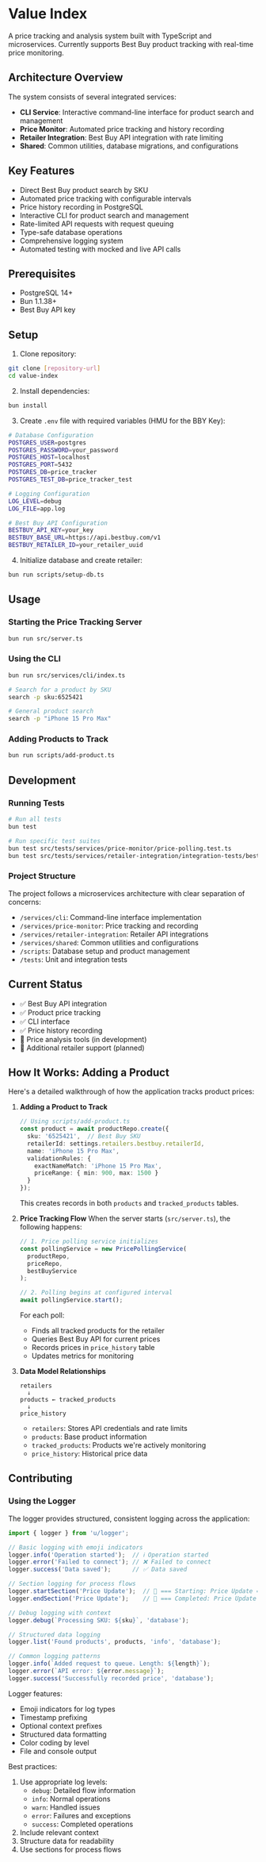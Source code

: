# Value Index 

A price tracking and analysis system built with TypeScript and microservices.
Currently supports Best Buy product tracking with real-time price monitoring.

## Architecture Overview

The system consists of several integrated services:
- **CLI Service**: Interactive command-line interface for product search and management
- **Price Monitor**: Automated price tracking and history recording
- **Retailer Integration**: Best Buy API integration with rate limiting
- **Shared**: Common utilities, database migrations, and configurations

## Key Features
- Direct Best Buy product search by SKU
- Automated price tracking with configurable intervals
- Price history recording in PostgreSQL
- Interactive CLI for product search and management
- Rate-limited API requests with request queuing
- Type-safe database operations
- Comprehensive logging system
- Automated testing with mocked and live API calls

## Prerequisites
- PostgreSQL 14+
- Bun 1.1.38+
- Best Buy API key

## Setup

1. Clone repository:
```bash
git clone [repository-url]
cd value-index
```

2. Install dependencies:
```bash
bun install
```

3. Create `.env` file with required variables (HMU for the BBY Key):
```bash
# Database Configuration
POSTGRES_USER=postgres
POSTGRES_PASSWORD=your_password
POSTGRES_HOST=localhost
POSTGRES_PORT=5432
POSTGRES_DB=price_tracker
POSTGRES_TEST_DB=price_tracker_test

# Logging Configuration
LOG_LEVEL=debug
LOG_FILE=app.log

# Best Buy API Configuration
BESTBUY_API_KEY=your_key
BESTBUY_BASE_URL=https://api.bestbuy.com/v1
BESTBUY_RETAILER_ID=your_retailer_uuid
```

4. Initialize database and create retailer:
```bash
bun run scripts/setup-db.ts
```

## Usage

### Starting the Price Tracking Server
```bash
bun run src/server.ts
```

### Using the CLI
```bash
bun run src/services/cli/index.ts

# Search for a product by SKU
search -p sku:6525421

# General product search
search -p "iPhone 15 Pro Max"
```

### Adding Products to Track
```bash
bun run scripts/add-product.ts
```

## Development

### Running Tests
```bash
# Run all tests
bun test

# Run specific test suites
bun test src/tests/services/price-monitor/price-polling.test.ts
bun test src/tests/services/retailer-integration/integration-tests/bestBuyService.test.ts
```

### Project Structure
The project follows a microservices architecture with clear separation of concerns:
- `/services/cli`: Command-line interface implementation
- `/services/price-monitor`: Price tracking and recording
- `/services/retailer-integration`: Retailer API integrations
- `/services/shared`: Common utilities and configurations
- `/scripts`: Database setup and product management
- `/tests`: Unit and integration tests

## Current Status
- ✅ Best Buy API integration
- ✅ Product price tracking
- ✅ CLI interface
- ✅ Price history recording
- 🚧 Price analysis tools (in development)
- 🚧 Additional retailer support (planned)

## How It Works: Adding a Product

Here's a detailed walkthrough of how the application tracks product prices:

1. **Adding a Product to Track**
   ```typescript
   // Using scripts/add-product.ts
   const product = await productRepo.create({
     sku: '6525421',  // Best Buy SKU
     retailerId: settings.retailers.bestbuy.retailerId,
     name: 'iPhone 15 Pro Max',
     validationRules: {
       exactNameMatch: 'iPhone 15 Pro Max',
       priceRange: { min: 900, max: 1500 }
     }
   });
   ```
   This creates records in both `products` and `tracked_products` tables.

2. **Price Tracking Flow**
   When the server starts (`src/server.ts`), the following happens:
   ```typescript
   // 1. Price polling service initializes
   const pollingService = new PricePollingService(
     productRepo,
     priceRepo,
     bestBuyService
   );

   // 2. Polling begins at configured interval
   await pollingService.start();
   ```

   For each poll:
   - Finds all tracked products for the retailer
   - Queries Best Buy API for current prices
   - Records prices in `price_history` table
   - Updates metrics for monitoring

3. **Data Model Relationships**
   ```
   retailers
     ↓
   products ← tracked_products
     ↓
   price_history
   ```
   - `retailers`: Stores API credentials and rate limits
   - `products`: Base product information
   - `tracked_products`: Products we're actively monitoring
   - `price_history`: Historical price data

## Contributing

### Using the Logger

The logger provides structured, consistent logging across the application:

```typescript
import { logger } from 'u/logger';

// Basic logging with emoji indicators
logger.info('Operation started');  // ℹ️ Operation started
logger.error('Failed to connect'); // ❌ Failed to connect
logger.success('Data saved');      // ✅ Data saved

// Section logging for process flows
logger.startSection('Price Update');  // 🚀 === Starting: Price Update ===
logger.endSection('Price Update');    // 🏁 === Completed: Price Update ===

// Debug logging with context
logger.debug(`Processing SKU: ${sku}`, 'database');

// Structured data logging
logger.list('Found products', products, 'info', 'database');

// Common logging patterns
logger.info(`Added request to queue. Length: ${length}`);
logger.error(`API error: ${error.message}`);
logger.success('Successfully recorded price', 'database');
```

Logger features:
- Emoji indicators for log types
- Timestamp prefixing
- Optional context prefixes
- Structured data formatting
- Color coding by level
- File and console output

Best practices:
1. Use appropriate log levels:
   - `debug`: Detailed flow information
   - `info`: Normal operations
   - `warn`: Handled issues
   - `error`: Failures and exceptions
   - `success`: Completed operations
2. Include relevant context
3. Structure data for readability
4. Use sections for process flows

